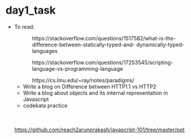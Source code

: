 # day1_task

<ul>
<li>
To read:
  <ul><ol>
      https://stackoverflow.com/questions/1517582/what-is-the-difference-between-statically-typed-and-         dynamically-typed-languages</ol>
    <ol>
      https://stackoverflow.com/questions/17253545/scripting-language-vs-programming-language</ol>
    <ol>
      https://cs.lmu.edu/~ray/notes/paradigms/</ol>
  </li>
  <li>
    Write a blog on Difference between HTTP1.1 vs HTTP2
  </li>
  <li>
    Write a blog about objects and its internal representation in Javascript
  </li>
  <li>
    codekata practice
  </li>
  </ul>
  <br>
  <br>



https://github.com/reach2arunprakash/javascript-101/tree/master/ppt
